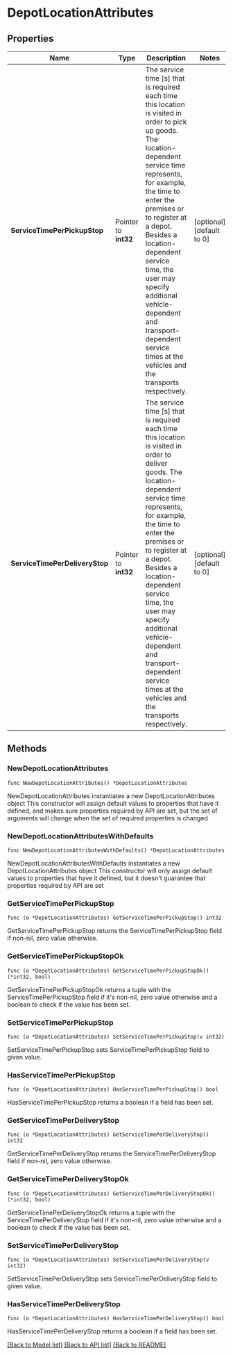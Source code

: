 # DepotLocationAttributes

## Properties

Name | Type | Description | Notes
------------ | ------------- | ------------- | -------------
**ServiceTimePerPickupStop** | Pointer to **int32** | The service time [s] that is required each time this location is visited in order to pick up goods. The location-dependent service time represents, for example, the time to enter the premises or to register at a depot. Besides a location-dependent service time, the user may specify additional vehicle-dependent and transport-dependent service times at the vehicles and the transports respectively. | [optional] [default to 0]
**ServiceTimePerDeliveryStop** | Pointer to **int32** | The service time [s] that is required each time this location is visited in order to deliver goods. The location-dependent service time represents, for example, the time to enter the premises or to register at a depot. Besides a location-dependent service time, the user may specify additional vehicle-dependent and transport-dependent service times at the vehicles and the transports respectively. | [optional] [default to 0]

## Methods

### NewDepotLocationAttributes

`func NewDepotLocationAttributes() *DepotLocationAttributes`

NewDepotLocationAttributes instantiates a new DepotLocationAttributes object
This constructor will assign default values to properties that have it defined,
and makes sure properties required by API are set, but the set of arguments
will change when the set of required properties is changed

### NewDepotLocationAttributesWithDefaults

`func NewDepotLocationAttributesWithDefaults() *DepotLocationAttributes`

NewDepotLocationAttributesWithDefaults instantiates a new DepotLocationAttributes object
This constructor will only assign default values to properties that have it defined,
but it doesn't guarantee that properties required by API are set

### GetServiceTimePerPickupStop

`func (o *DepotLocationAttributes) GetServiceTimePerPickupStop() int32`

GetServiceTimePerPickupStop returns the ServiceTimePerPickupStop field if non-nil, zero value otherwise.

### GetServiceTimePerPickupStopOk

`func (o *DepotLocationAttributes) GetServiceTimePerPickupStopOk() (*int32, bool)`

GetServiceTimePerPickupStopOk returns a tuple with the ServiceTimePerPickupStop field if it's non-nil, zero value otherwise
and a boolean to check if the value has been set.

### SetServiceTimePerPickupStop

`func (o *DepotLocationAttributes) SetServiceTimePerPickupStop(v int32)`

SetServiceTimePerPickupStop sets ServiceTimePerPickupStop field to given value.

### HasServiceTimePerPickupStop

`func (o *DepotLocationAttributes) HasServiceTimePerPickupStop() bool`

HasServiceTimePerPickupStop returns a boolean if a field has been set.

### GetServiceTimePerDeliveryStop

`func (o *DepotLocationAttributes) GetServiceTimePerDeliveryStop() int32`

GetServiceTimePerDeliveryStop returns the ServiceTimePerDeliveryStop field if non-nil, zero value otherwise.

### GetServiceTimePerDeliveryStopOk

`func (o *DepotLocationAttributes) GetServiceTimePerDeliveryStopOk() (*int32, bool)`

GetServiceTimePerDeliveryStopOk returns a tuple with the ServiceTimePerDeliveryStop field if it's non-nil, zero value otherwise
and a boolean to check if the value has been set.

### SetServiceTimePerDeliveryStop

`func (o *DepotLocationAttributes) SetServiceTimePerDeliveryStop(v int32)`

SetServiceTimePerDeliveryStop sets ServiceTimePerDeliveryStop field to given value.

### HasServiceTimePerDeliveryStop

`func (o *DepotLocationAttributes) HasServiceTimePerDeliveryStop() bool`

HasServiceTimePerDeliveryStop returns a boolean if a field has been set.


[[Back to Model list]](../README.md#documentation-for-models) [[Back to API list]](../README.md#documentation-for-api-endpoints) [[Back to README]](../README.md)


